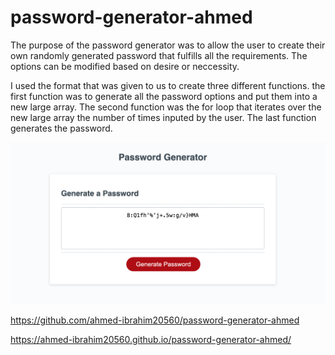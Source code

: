 # password-generator-ahmed 

The purpose of the password generator was to allow the user to create their own randomly generated password that fulfills all the requirements. The options can be modified based on desire or neccessity.

I used the format that was given to us to create three different functions. the first function was to generate all the password options and put them into a new large array. The second function was the for loop that iterates over the new large array the number of times inputed by the user. The last function generates the password. 

![Image of a deploye password generator](../images/password-generator-screenshot.png)

https://github.com/ahmed-ibrahim20560/password-generator-ahmed

https://ahmed-ibrahim20560.github.io/password-generator-ahmed/